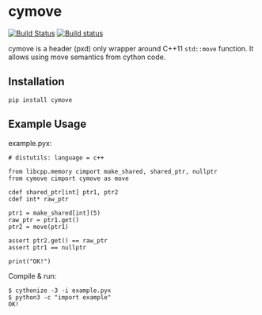 # cymove
[![Build Status](https://travis-ci.org/ozars/cymove.svg?branch=master)](https://travis-ci.org/ozars/cymove) [![Build status](https://ci.appveyor.com/api/projects/status/j604r7xh12vp0hiu/branch/master?svg=true)](https://ci.appveyor.com/project/ozars/cymove/branch/master)

cymove is a header (pxd) only wrapper around C++11 `std::move` function. It
allows using move semantics from cython code.

## Installation

```
pip install cymove
```

## Example Usage

example.pyx:
```cython
# distutils: language = c++

from libcpp.memory cimport make_shared, shared_ptr, nullptr
from cymove cimport cymove as move

cdef shared_ptr[int] ptr1, ptr2
cdef int* raw_ptr

ptr1 = make_shared[int](5)
raw_ptr = ptr1.get()
ptr2 = move(ptr1)

assert ptr2.get() == raw_ptr
assert ptr1 == nullptr

print("OK!")
```

Compile & run:

```console
$ cythonize -3 -i example.pyx
$ python3 -c "import example"
OK!
```
